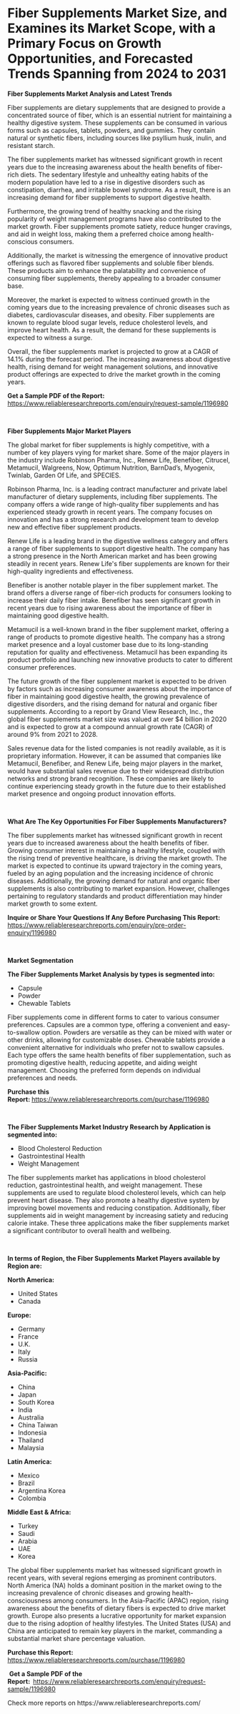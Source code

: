 <p><h1>Fiber Supplements Market Size, and Examines its Market Scope, with a Primary Focus on Growth Opportunities, and Forecasted Trends Spanning from 2024 to 2031</h1></p><p><strong>Fiber Supplements Market Analysis and Latest Trends</strong></p>
<p><p>Fiber supplements are dietary supplements that are designed to provide a concentrated source of fiber, which is an essential nutrient for maintaining a healthy digestive system. These supplements can be consumed in various forms such as capsules, tablets, powders, and gummies. They contain natural or synthetic fibers, including sources like psyllium husk, inulin, and resistant starch.</p><p>The fiber supplements market has witnessed significant growth in recent years due to the increasing awareness about the health benefits of fiber-rich diets. The sedentary lifestyle and unhealthy eating habits of the modern population have led to a rise in digestive disorders such as constipation, diarrhea, and irritable bowel syndrome. As a result, there is an increasing demand for fiber supplements to support digestive health.</p><p>Furthermore, the growing trend of healthy snacking and the rising popularity of weight management programs have also contributed to the market growth. Fiber supplements promote satiety, reduce hunger cravings, and aid in weight loss, making them a preferred choice among health-conscious consumers.</p><p>Additionally, the market is witnessing the emergence of innovative product offerings such as flavored fiber supplements and soluble fiber blends. These products aim to enhance the palatability and convenience of consuming fiber supplements, thereby appealing to a broader consumer base.</p><p>Moreover, the market is expected to witness continued growth in the coming years due to the increasing prevalence of chronic diseases such as diabetes, cardiovascular diseases, and obesity. Fiber supplements are known to regulate blood sugar levels, reduce cholesterol levels, and improve heart health. As a result, the demand for these supplements is expected to witness a surge.</p><p>Overall, the fiber supplements market is projected to grow at a CAGR of 14.1% during the forecast period. The increasing awareness about digestive health, rising demand for weight management solutions, and innovative product offerings are expected to drive the market growth in the coming years.</p></p>
<p><strong>Get a Sample PDF of the Report:&nbsp;</strong> <a href="https://www.reliableresearchreports.com/enquiry/request-sample/1196980">https://www.reliableresearchreports.com/enquiry/request-sample/1196980</a></p>
<p>&nbsp;</p>
<p><strong>Fiber Supplements Major Market Players</strong></p>
<p><p>The global market for fiber supplements is highly competitive, with a number of key players vying for market share. Some of the major players in the industry include Robinson Pharma, Inc., Renew Life, Benefiber, Citrucel, Metamucil, Walgreens, Now, Optimum Nutrition, BarnDad’s, Myogenix, Twinlab, Garden Of Life, and SPECIES.</p><p>Robinson Pharma, Inc. is a leading contract manufacturer and private label manufacturer of dietary supplements, including fiber supplements. The company offers a wide range of high-quality fiber supplements and has experienced steady growth in recent years. The company focuses on innovation and has a strong research and development team to develop new and effective fiber supplement products.</p><p>Renew Life is a leading brand in the digestive wellness category and offers a range of fiber supplements to support digestive health. The company has a strong presence in the North American market and has been growing steadily in recent years. Renew Life's fiber supplements are known for their high-quality ingredients and effectiveness.</p><p>Benefiber is another notable player in the fiber supplement market. The brand offers a diverse range of fiber-rich products for consumers looking to increase their daily fiber intake. Benefiber has seen significant growth in recent years due to rising awareness about the importance of fiber in maintaining good digestive health.</p><p>Metamucil is a well-known brand in the fiber supplement market, offering a range of products to promote digestive health. The company has a strong market presence and a loyal customer base due to its long-standing reputation for quality and effectiveness. Metamucil has been expanding its product portfolio and launching new innovative products to cater to different consumer preferences.</p><p>The future growth of the fiber supplement market is expected to be driven by factors such as increasing consumer awareness about the importance of fiber in maintaining good digestive health, the growing prevalence of digestive disorders, and the rising demand for natural and organic fiber supplements. According to a report by Grand View Research, Inc., the global fiber supplements market size was valued at over $4 billion in 2020 and is expected to grow at a compound annual growth rate (CAGR) of around 9% from 2021 to 2028.</p><p>Sales revenue data for the listed companies is not readily available, as it is proprietary information. However, it can be assumed that companies like Metamucil, Benefiber, and Renew Life, being major players in the market, would have substantial sales revenue due to their widespread distribution networks and strong brand recognition. These companies are likely to continue experiencing steady growth in the future due to their established market presence and ongoing product innovation efforts.</p></p>
<p>&nbsp;</p>
<p><strong>What Are The Key Opportunities For Fiber Supplements Manufacturers?</strong></p>
<p><p>The fiber supplements market has witnessed significant growth in recent years due to increased awareness about the health benefits of fiber. Growing consumer interest in maintaining a healthy lifestyle, coupled with the rising trend of preventive healthcare, is driving the market growth. The market is expected to continue its upward trajectory in the coming years, fueled by an aging population and the increasing incidence of chronic diseases. Additionally, the growing demand for natural and organic fiber supplements is also contributing to market expansion. However, challenges pertaining to regulatory standards and product differentiation may hinder market growth to some extent.</p></p>
<p><strong>Inquire or Share Your Questions If Any Before Purchasing This Report:</strong> <a href="https://www.reliableresearchreports.com/enquiry/pre-order-enquiry/1196980">https://www.reliableresearchreports.com/enquiry/pre-order-enquiry/1196980</a></p>
<p>&nbsp;</p>
<p><strong>Market Segmentation</strong></p>
<p><strong>The Fiber Supplements Market Analysis by types is segmented into:</strong></p>
<p><ul><li>Capsule</li><li>Powder</li><li>Chewable Tablets</li></ul></p>
<p><p>Fiber supplements come in different forms to cater to various consumer preferences. Capsules are a common type, offering a convenient and easy-to-swallow option. Powders are versatile as they can be mixed with water or other drinks, allowing for customizable doses. Chewable tablets provide a convenient alternative for individuals who prefer not to swallow capsules. Each type offers the same health benefits of fiber supplementation, such as promoting digestive health, reducing appetite, and aiding weight management. Choosing the preferred form depends on individual preferences and needs.</p></p>
<p><strong>Purchase this Report:&nbsp;</strong><a href="https://www.reliableresearchreports.com/purchase/1196980">https://www.reliableresearchreports.com/purchase/1196980</a></p>
<p>&nbsp;</p>
<p><strong>The Fiber Supplements Market Industry Research by Application is segmented into:</strong></p>
<p><ul><li>Blood Cholesterol Reduction</li><li>Gastrointestinal Health</li><li>Weight Management</li></ul></p>
<p><p>The fiber supplements market has applications in blood cholesterol reduction, gastrointestinal health, and weight management. These supplements are used to regulate blood cholesterol levels, which can help prevent heart disease. They also promote a healthy digestive system by improving bowel movements and reducing constipation. Additionally, fiber supplements aid in weight management by increasing satiety and reducing calorie intake. These three applications make the fiber supplements market a significant contributor to overall health and wellbeing.</p></p>
<p>&nbsp;</p>
<p><strong>In terms of Region, the Fiber Supplements Market Players available by Region are:</strong></p>
<p>
    <p> <strong> North America: </strong>
        <ul>
            <li>United States</li>
            <li>Canada</li>
        </ul>
        </p> 
    <p> <strong> Europe: </strong>
        <ul>
            <li>Germany</li>
            <li>France</li>
            <li>U.K.</li>
            <li>Italy</li>
            <li>Russia</li>
        </ul>
        </p> 
    <p> <strong> Asia-Pacific: </strong>
        <ul>
            <li>China</li>
            <li>Japan</li>
            <li>South Korea</li>
            <li>India</li>
            <li>Australia</li>
            <li>China Taiwan</li>
            <li>Indonesia</li>
            <li>Thailand</li>
            <li>Malaysia</li>
        </ul>
        </p> 
    <p> <strong> Latin America: </strong>
        <ul>
            <li>Mexico</li>
            <li>Brazil</li>
            <li>Argentina Korea</li>
            <li>Colombia</li>
        </ul>
        </p> 
    <p> <strong> Middle East & Africa: </strong>
        <ul>
            <li>Turkey</li>
            <li>Saudi</li>
            <li>Arabia</li>
            <li>UAE</li>
            <li>Korea</li>
        </ul>
    </p>
    </p>
<p><p>The global fiber supplements market has witnessed significant growth in recent years, with several regions emerging as prominent contributors. North America (NA) holds a dominant position in the market owing to the increasing prevalence of chronic diseases and growing health-consciousness among consumers. In the Asia-Pacific (APAC) region, rising awareness about the benefits of dietary fibers is expected to drive market growth. Europe also presents a lucrative opportunity for market expansion due to the rising adoption of healthy lifestyles. The United States (USA) and China are anticipated to remain key players in the market, commanding a substantial market share percentage valuation.</p></p>
<p><strong>Purchase this Report: </strong><a href="https://www.reliableresearchreports.com/purchase/1196980">https://www.reliableresearchreports.com/purchase/1196980</a></p>
<p>&nbsp;<strong>Get a Sample PDF of the Report:&nbsp;&nbsp;</strong><a href="https://www.reliableresearchreports.com/enquiry/request-sample/1196980">https://www.reliableresearchreports.com/enquiry/request-sample/1196980</a></p>
<p><strong></strong></p>
<p>Check more reports on https://www.reliableresearchreports.com/</p>